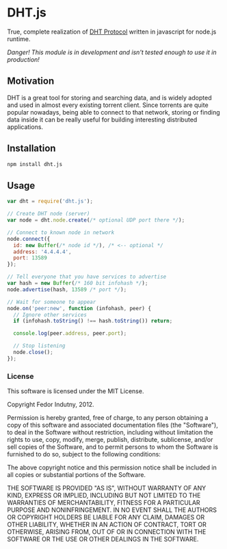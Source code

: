 # DHT.js

True, complete realization of [DHT Protocol][0] written in javascript for
node.js runtime.

_Danger! This module is in development and isn't tested enough to use it in
production!_

## Motivation

DHT is a great tool for storing and searching data, and is widely adopted and
used in almost every existing torrent client. Since torrents are quite popular
nowadays, being able to connect to that network, storing or finding data inside
it can be really useful for building interesting distributed applications.

## Installation

```bash
npm install dht.js
```

## Usage

```javascript
var dht = require('dht.js');

// Create DHT node (server)
var node = dht.node.create(/* optional UDP port there */);

// Connect to known node in network
node.connect({
  id: new Buffer(/* node id */), /* <-- optional */
  address: '4.4.4.4',
  port: 13589
});

// Tell everyone that you have services to advertise
var hash = new Buffer(/* 160 bit infohash */);
node.advertise(hash, 13589 /* port */);

// Wait for someone to appear
node.on('peer:new', function (infohash, peer) {
  // Ignore other services
  if (infohash.toString() !== hash.toString()) return;

  console.log(peer.address, peer.port);

  // Stop listening
  node.close();
});
```

### License

This software is licensed under the MIT License.

Copyright Fedor Indutny, 2012.

Permission is hereby granted, free of charge, to any person obtaining a
copy of this software and associated documentation files (the
"Software"), to deal in the Software without restriction, including
without limitation the rights to use, copy, modify, merge, publish,
distribute, sublicense, and/or sell copies of the Software, and to permit
persons to whom the Software is furnished to do so, subject to the
following conditions:

The above copyright notice and this permission notice shall be included
in all copies or substantial portions of the Software.

THE SOFTWARE IS PROVIDED "AS IS", WITHOUT WARRANTY OF ANY KIND, EXPRESS
OR IMPLIED, INCLUDING BUT NOT LIMITED TO THE WARRANTIES OF
MERCHANTABILITY, FITNESS FOR A PARTICULAR PURPOSE AND NONINFRINGEMENT. IN
NO EVENT SHALL THE AUTHORS OR COPYRIGHT HOLDERS BE LIABLE FOR ANY CLAIM,
DAMAGES OR OTHER LIABILITY, WHETHER IN AN ACTION OF CONTRACT, TORT OR
OTHERWISE, ARISING FROM, OUT OF OR IN CONNECTION WITH THE SOFTWARE OR THE
USE OR OTHER DEALINGS IN THE SOFTWARE.

[0]: http://www.bittorrent.org/beps/bep_0005.html

